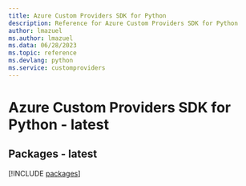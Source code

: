 ```yaml
---
title: Azure Custom Providers SDK for Python
description: Reference for Azure Custom Providers SDK for Python
author: lmazuel
ms.author: lmazuel
ms.data: 06/28/2023
ms.topic: reference
ms.devlang: python
ms.service: customproviders
---
```

# Azure Custom Providers SDK for Python - latest
## Packages - latest
[!INCLUDE [packages](custom-providers-index.md)]